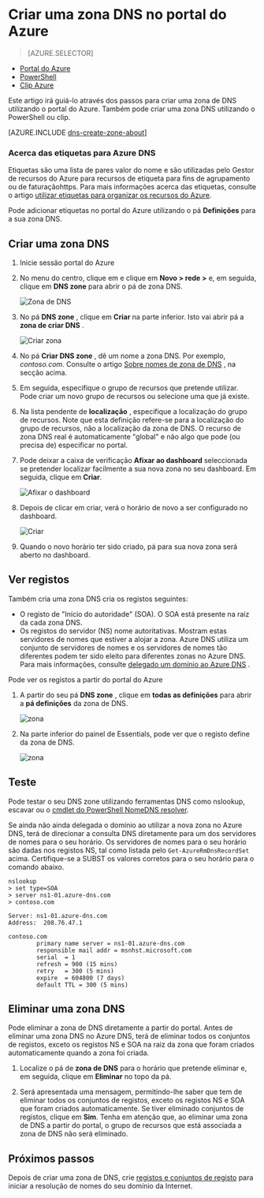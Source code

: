 <properties
   pageTitle="Como criar e gerir uma zona DNS no portal do Azure | Microsoft Azure"
   description="Saiba como criar zonas de DNS para o Azure DNS. Este é um guia passo a passo para criar e gerir a sua primeira DNS e iniciar o alojamento do seu domínio DNS através do portal Azure."
   services="dns"
   documentationCenter="na"
   authors="sdwheeler"
   manager="carmonm"
   editor=""
   tags="azure-resource-manager"/>

<tags
   ms.service="dns"
   ms.devlang="na"
   ms.topic="article"
   ms.tgt_pltfrm="na"
   ms.workload="infrastructure-services"
   ms.date="08/16/2016"
   ms.author="sewhee"/>

# <a name="create-a-dns-zone-in-the-azure-portal"></a>Criar uma zona DNS no portal do Azure


> [AZURE.SELECTOR]
- [Portal do Azure](dns-getstarted-create-dnszone-portal.md)
- [PowerShell](dns-getstarted-create-dnszone.md)
- [Clip Azure](dns-getstarted-create-dnszone-cli.md)



Este artigo irá guiá-lo através dos passos para criar uma zona de DNS utilizando o portal do Azure. Também pode criar uma zona DNS utilizando o PowerShell ou clip.

[AZURE.INCLUDE [dns-create-zone-about](../../includes/dns-create-zone-about-include.md)]


### <a name="about-tags-for-azure-dns"></a>Acerca das etiquetas para Azure DNS


Etiquetas são uma lista de pares valor do nome e são utilizadas pelo Gestor de recursos do Azure para recursos de etiqueta para fins de agrupamento ou de faturaçãohttps. Para mais informações acerca das etiquetas, consulte o artigo [utilizar etiquetas para organizar os recursos do Azure](../resource-group-using-tags.md).

Pode adicionar etiquetas no portal do Azure utilizando o pá **Definições** para a sua zona DNS.


## <a name="create-a-dns-zone"></a>Criar uma zona DNS

1. Inicie sessão portal do Azure

2. No menu do centro, clique em e clique em **Novo > rede >** e, em seguida, clique em **DNS zone** para abrir o pá de zona DNS.

    ![Zona de DNS](./media/dns-getstarted-create-dnszone-portal/openzone650.png)

3. No pá **DNS zone** , clique em **Criar** na parte inferior. Isto vai abrir pá a **zona de criar DNS** .

    ![Criar zona](./media/dns-getstarted-create-dnszone-portal/newzone250.png)

4. No pá **Criar DNS zone** , dê um nome a zona DNS. Por exemplo, *contoso.com*. Consulte o artigo [Sobre nomes de zona de DNS](#names) , na secção acima.

5. Em seguida, especifique o grupo de recursos que pretende utilizar. Pode criar um novo grupo de recursos ou selecione uma que já existe.

6. Na lista pendente de **localização** , especifique a localização do grupo de recursos. Note que esta definição refere-se para a localização do grupo de recursos, não a localização da zona de DNS. O recurso de zona DNS real é automaticamente "global" e não algo que pode (ou precisa de) especificar no portal.

7. Pode deixar a caixa de verificação **Afixar ao dashboard** seleccionada se pretender localizar facilmente a sua nova zona no seu dashboard. Em seguida, clique em **Criar**.

    ![Afixar o dashboard](./media/dns-getstarted-create-dnszone-portal/pindashboard150.png)

8. Depois de clicar em criar, verá o horário de novo a ser configurado no dashboard.

    ![Criar](./media/dns-getstarted-create-dnszone-portal/creating150.png)

9. Quando o novo horário ter sido criado, pá para sua nova zona será aberto no dashboard.


## <a name="view-records"></a>Ver registos

Também cria uma zona DNS cria os registos seguintes:

- O registo de "Início do autoridade" (SOA). O SOA está presente na raiz da cada zona DNS.
- Os registos do servidor (NS) nome autoritativas. Mostram estas servidores de nomes que estiver a alojar a zona. Azure DNS utiliza um conjunto de servidores de nomes e os servidores de nomes tão diferentes podem ter sido eleito para diferentes zonas no Azure DNS. Para mais informações, consulte [delegado um domínio ao Azure DNS](dns-domain-delegation.md) .

Pode ver os registos a partir do portal do Azure

1. A partir do seu pá **DNS zone** , clique em **todas as definições** para abrir a **pá definições** da zona de DNS.

    ![zona](./media/dns-getstarted-create-dnszone-portal/viewzonens500.png)


2. Na parte inferior do painel de Essentials, pode ver que o registo define da zona de DNS.


    ![zona](./media/dns-getstarted-create-dnszone-portal/viewzone500.png)

## <a name="test"></a>Teste

Pode testar o seu DNS zone utilizando ferramentas DNS como nslookup, escavar ou o [cmdlet do PowerShell NomeDNS resolver](https://technet.microsoft.com/library/jj590781.aspx).

Se ainda não ainda delegada o domínio ao utilizar a nova zona no Azure DNS, terá de direcionar a consulta DNS diretamente para um dos servidores de nomes para o seu horário. Os servidores de nomes para o seu horário são dadas nos registos NS, tal como listada pelo `Get-AzureRmDnsRecordSet` acima. Certifique-se a SUBST os valores corretos para o seu horário para o comando abaixo.

    nslookup
    > set type=SOA
    > server ns1-01.azure-dns.com
    > contoso.com

    Server: ns1-01.azure-dns.com
    Address:  208.76.47.1

    contoso.com
            primary name server = ns1-01.azure-dns.com
            responsible mail addr = msnhst.microsoft.com
            serial  = 1
            refresh = 900 (15 mins)
            retry   = 300 (5 mins)
            expire  = 604800 (7 days)
            default TTL = 300 (5 mins)



## <a name="delete-a-dns-zone"></a>Eliminar uma zona DNS

Pode eliminar a zona de DNS diretamente a partir do portal. Antes de eliminar uma zona DNS no Azure DNS, terá de eliminar todos os conjuntos de registos, exceto os registos NS e SOA na raiz da zona que foram criados automaticamente quando a zona foi criada.

1. Localize o pá de **zona de DNS** para o horário que pretende eliminar e, em seguida, clique em **Eliminar** no topo da pá.

2. Será apresentada uma mensagem, permitindo-lhe saber que tem de eliminar todos os conjuntos de registos, exceto os registos NS e SOA que foram criados automaticamente. Se tiver eliminado conjuntos de registos, clique em **Sim**. Tenha em atenção que, ao eliminar uma zona de DNS a partir do portal, o grupo de recursos que está associada a zona de DNS não será eliminado.


## <a name="next-steps"></a>Próximos passos

Depois de criar uma zona de DNS, crie [registos e conjuntos de registo](dns-getstarted-create-recordset-portal.md) para iniciar a resolução de nomes do seu domínio da Internet.
